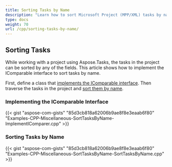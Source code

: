 ```yaml
---
title: Sorting Tasks by Name
description: "Learn how to sort Microsoft Project (MPP/XML) tasks by names using Aspose.Tasks for C++."
type: docs
weight: 70
url: /cpp/sorting-tasks-by-name/
---
```


## **Sorting Tasks**
While working with a project using Aspose.Tasks, the tasks in the project can be sorted by any of the fields. This article shows how to implement the IComparable interface to sort tasks by name.

First, define a class that [implements the IComparable interface](/tasks/cpp/sorting-tasks-by-name/). Then traverse the tasks in the project and [sort them by name](/tasks/cpp/sorting-tasks-by-name/).

### **Implementing the IComparable Interface**
{{< gist "aspose-com-gists" "85d3cb818a62006b9ae8f8e3eaab6f80" "Examples-CPP-Miscellaneous-SortTasksByName-ImplementIComparer.cpp" >}}

### **Sorting Tasks by Name**
{{< gist "aspose-com-gists" "85d3cb818a62006b9ae8f8e3eaab6f80" "Examples-CPP-Miscellaneous-SortTasksByName-SortTasksByName.cpp" >}}
